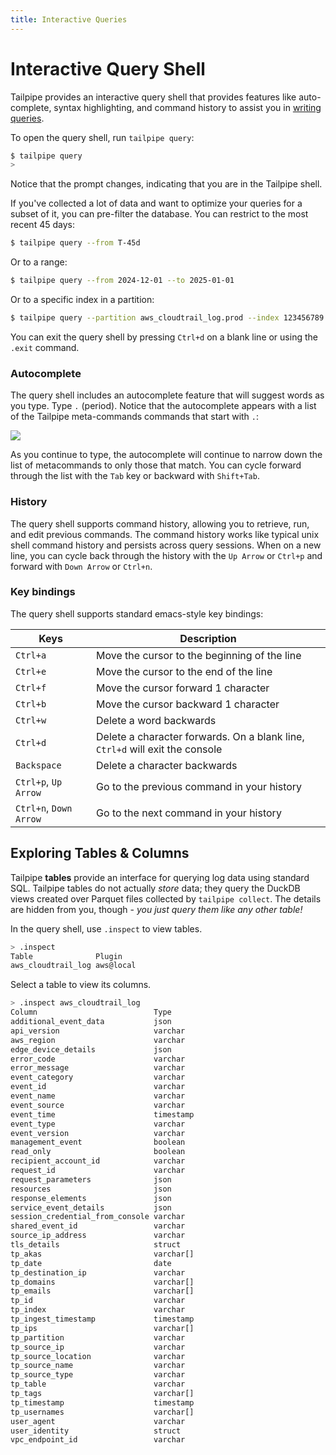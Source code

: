 ```yaml
---
title: Interactive Queries
---
```


# Interactive Query Shell
Tailpipe provides an interactive query shell that provides features like auto-complete, syntax highlighting, and command history to assist you in [writing queries](/docs/sql).

To open the query shell, run `tailpipe query`:

```bash
$ tailpipe query
>
```

Notice that the prompt changes, indicating that you are in the Tailpipe shell.

If you've collected a lot of data and want to optimize your queries for a subset of it, you can pre-filter the database. You can restrict to the most recent 45 days:

```bash
$ tailpipe query --from T-45d
```

Or to a range:

```bash
$ tailpipe query --from 2024-12-01 --to 2025-01-01
```

Or to a specific index in a partition:

```bash
$ tailpipe query --partition aws_cloudtrail_log.prod --index 123456789
```

You can exit the query shell by pressing `Ctrl+d` on a blank line or using the `.exit` command.


### Autocomplete
The query shell includes an autocomplete feature that will suggest words as you type.  Type `.` (period). Notice that the autocomplete appears with a list of the Tailpipe meta-commands commands that start with `.`:

![](/shell/metacommands.png)

As you continue to type, the autocomplete will continue to narrow down the list of metacommands to only those that match. You can cycle forward through the list with the `Tab` key or backward with `Shift+Tab`. 


### History
The query shell supports command history, allowing you to retrieve, run, and edit previous commands.  The command history works like typical unix shell command history and persists across query sessions.  When on a new line, you can cycle back through the history with the `Up Arrow` or `Ctrl+p` and forward with `Down Arrow` or `Ctrl+n`.


### Key bindings
The query shell supports standard emacs-style key bindings:

| Keys | Description
|-|-
| `Ctrl+a` |	Move the cursor to the beginning of the line
| `Ctrl+e` |	Move the cursor to the end of the line
| `Ctrl+f` |	Move the cursor forward 1 character
| `Ctrl+b` |	Move the cursor backward 1 character
| `Ctrl+w` |	Delete a word backwards
| `Ctrl+d` |	Delete a character forwards.  On a blank line, `Ctrl+d` will exit the console
| `Backspace` | Delete a character backwards
| `Ctrl+p`, `Up Arrow` |	Go to the previous command in your history
| `Ctrl+n`, `Down Arrow` |	Go to the next command in your history


## Exploring Tables & Columns

Tailpipe **tables** provide an interface for querying log data using standard SQL.  Tailpipe tables do not actually *store* data; they query the DuckDB views created over Parquet files collected by `tailpipe collect`. The details are hidden from you, though - *you just query them like any other table!*

In the query shell, use `.inspect` to view tables. 

```bash
> .inspect
Table              Plugin    
aws_cloudtrail_log aws@local 
```

Select a table to view its columns.

```bash
> .inspect aws_cloudtrail_log
Column                          Type      
additional_event_data           json      
api_version                     varchar   
aws_region                      varchar   
edge_device_details             json      
error_code                      varchar   
error_message                   varchar   
event_category                  varchar   
event_id                        varchar   
event_name                      varchar   
event_source                    varchar   
event_time                      timestamp 
event_type                      varchar   
event_version                   varchar   
management_event                boolean   
read_only                       boolean   
recipient_account_id            varchar   
request_id                      varchar   
request_parameters              json      
resources                       json      
response_elements               json      
service_event_details           json      
session_credential_from_console varchar   
shared_event_id                 varchar   
source_ip_address               varchar   
tls_details                     struct    
tp_akas                         varchar[] 
tp_date                         date      
tp_destination_ip               varchar   
tp_domains                      varchar[] 
tp_emails                       varchar[] 
tp_id                           varchar   
tp_index                        varchar   
tp_ingest_timestamp             timestamp 
tp_ips                          varchar[] 
tp_partition                    varchar   
tp_source_ip                    varchar   
tp_source_location              varchar   
tp_source_name                  varchar   
tp_source_type                  varchar   
tp_table                        varchar   
tp_tags                         varchar[] 
tp_timestamp                    timestamp 
tp_usernames                    varchar[] 
user_agent                      varchar   
user_identity                   struct    
vpc_endpoint_id                 varchar  
```


